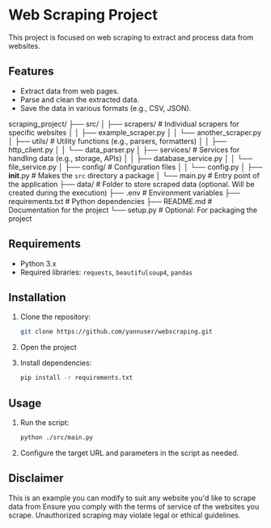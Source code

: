 # Web Scraping Project

This project is focused on web scraping to extract and process data from websites.

## Features
- Extract data from web pages.
- Parse and clean the extracted data.
- Save the data in various formats (e.g., CSV, JSON).

scraping_project/
├── src/
│   ├── scrapers/          # Individual scrapers for specific websites
│   │   ├── example_scraper.py
│   │   └── another_scraper.py
│   ├── utils/             # Utility functions (e.g., parsers, formatters)
│   │   ├── http_client.py
│   │   └── data_parser.py
│   ├── services/          # Services for handling data (e.g., storage, APIs)
│   │   ├── database_service.py
│   │   └── file_service.py
│   ├── config/            # Configuration files
│   │   └── config.py
│   ├── __init__.py        # Makes the `src` directory a package
│   └── main.py            # Entry point of the application
├── data/                  # Folder to store scraped data (optional. Will be created during the execution)
├── .env                   # Environment variables
├── requirements.txt       # Python dependencies
├── README.md              # Documentation for the project
└── setup.py               # Optional: For packaging the project

## Requirements
- Python 3.x
- Required libraries: `requests`, `beautifulsoup4`, `pandas`

## Installation
1. Clone the repository:
    ```bash
    git clone https://github.com/yannuser/webscraping.git
    ```
2. Open the project

3. Install dependencies:
    ```bash
    pip install -r requirements.txt
    ```

## Usage

1. Run the script:
    ```bash
    python ./src/main.py
    ```
2. Configure the target URL and parameters in the script as needed.


## Disclaimer
This is an example you can modify to suit any website you'd like to scrape data from
Ensure you comply with the terms of service of the websites you scrape. Unauthorized scraping may violate legal or ethical guidelines.